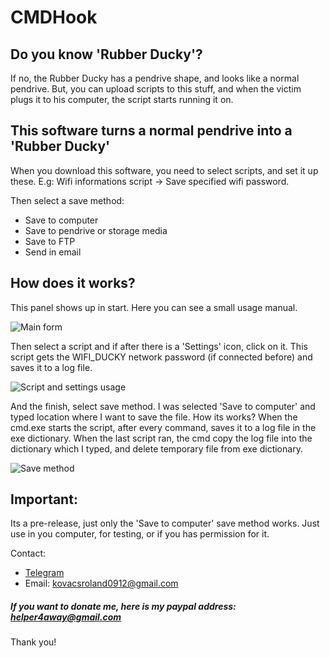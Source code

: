 # CMDHook
## Do you know 'Rubber Ducky'?

If no, the Rubber Ducky has a pendrive shape, and looks like a normal pendrive. But, you can upload scripts to this stuff,
and when the victim plugs it to his computer, the script starts running it on.

## This software turns a normal pendrive into a 'Rubber Ducky'
When you download this software, you need to select scripts, and set it up these.
E.g: Wifi informations script -> Save specified wifi password. 

Then select a save method:
- Save to computer
- Save to pendrive or storage media
- Save to FTP
- Send in email

## How does it works?

This panel shows up in start. Here you can see a small usage manual.

![Main form](https://i.imgur.com/6zCjmZb.png)

Then select a script and if after there is a 'Settings' icon, click on it.
This script gets the WIFI_DUCKY network password (if connected before) and saves it to a log file.

![Script and settings usage](https://i.imgur.com/iZ5MdlD.png)

And the finish, select save method. I was selected 'Save to computer' and typed location where I want to save the file.
How its works? When the cmd.exe starts the script, after every command, saves it to a log file in the exe dictionary.
When the last script ran, the cmd copy the log file into the dictionary which I typed, and delete temporary file from exe dictionary.

![Save method](https://i.imgur.com/TcvvxU4.png)

## Important: 
Its a pre-release, just only the 'Save to computer' save method works. 
Just use in you computer, for testing, or if you has permission for it.

Contact:
- [Telegram](https://t.me/nightels)
- Email: kovacsroland0912@gmail.com

##### If you want to donate me, here is my paypal address: helper4away@gmail.com
Thank you!
